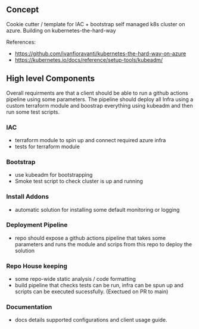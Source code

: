 ## Concept 
Cookie cutter / template for IAC + bootstrap self managed k8s cluster on azure. Building on kubernetes-the-hard-way 

References: 
- https://github.com/ivanfioravanti/kubernetes-the-hard-way-on-azure
- https://kubernetes.io/docs/reference/setup-tools/kubeadm/

## High level Components

Overall requirments are that a client should be able to run a github actions pipeline using some parameters. The pipeline should deploy all Infra using a custom terraform module and boostrap everything using kubeadm and then run some test scripts.

### IAC

- terraform module to spin up and connect required azure infra
- tests for terraform module

### Bootstrap

- use kubeadm for bootstrapping 
- Smoke test script to check cluster is up and running 

### Install Addons 

- automatic solution for installing some default monitoring or logging

### Deployment Pipeline

- repo should expose a github actions pipeline that takes some parameters and runs the module and scrips from this repo to deploy the solution 

### Repo House keeping 

- some repo-wide static analysis / code formatting 
- build pipeline that checks tests can be run, infra can be spun up and scripts can be executed sucessfully. (Exectued on PR to main)

### Documentation 

- docs details supported configurations and client usage guide.

